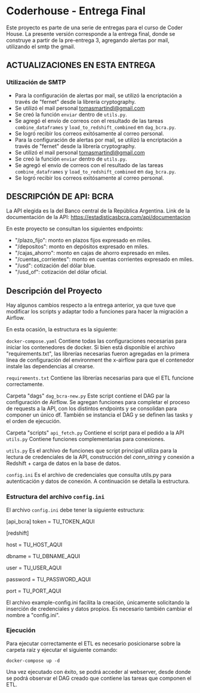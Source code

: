 # Coderhouse - Entrega Final
Este proyecto es parte de una serie de entregas para el curso de Coder House. La presente versión corresponde a la entrega final, donde se construye a partir de la pre-entrega 3, agregando alertas por mail, utilizando el smtp the gmail.

## ACTUALIZACIONES EN ESTA ENTREGA

### Utilización de SMTP

* Para la configuración de alertas por mail, se utilizó la encriptación a través de "fernet" desde la librería cryptography. 
* Se utilizó el mail personal tomasmartindl@gmail.com
* Se creó la función `enviar` dentro de `utils.py`. 
* Se agregó el envío de correos con el resultado de las tareas `combine_dataframes` y `load_to_redshift_combined` en `dag_bcra.py`.
* Se logró recibir los correos exitósamente al correo personal. 
* Para la configuración de alertas por mail, se utilizó la encriptación a través de "fernet" desde la librería cryptography. 
* Se utilizó el mail personal tomasmartindl@gmail.com
* Se creó la función `enviar` dentro de `utils.py`. 
* Se agregó el envío de correos con el resultado de las tareas `combine_dataframes` y `load_to_redshift_combined` en `dag_bcra.py`.
* Se logró recibir los correos exitósamente al correo personal. 

## DESCRIPCIÓN DE API: BCRA
La API elegida es la del Banco central de la República Argentina. 
Link de la documentación de la API: https://estadisticasbcra.com/api/documentacion 

En este proyecto se consultan los siguientes endpoints: 
* "/plazo_fijo": monto en plazos fijos expresado en miles.
* "/depositos": monto en depósitos expresado en miles.
* "/cajas_ahorro": monto en cajas de ahorro expresado en miles.
* "/cuentas_corrientes": monto en cuentas corrientes expresado en miles.
* "/usd": cotización del dólar blue.
* "/usd_of": cotización del dólar oficial.

## Descripción del Proyecto
Hay algunos cambios respecto a la entrega anterior, ya que tuve que modificar los scripts y adaptar todo a funciones para hacer la migración a Airflow.

En esta ocasión, la estructura es la siguiente: 

`docker-compose.yaml`
    Contiene todas las configuraciones necesarias para iniciar los contenedores de docker. Si bien está disponible el archivo "requirements.txt", las librerías necesarias fueron agregadas en la primera línea de configuración del environment the x-airflow para que el contenedor instale las dependencias al crearse.

`requirements.txt`
    Contiene las librerías necesarias para que el ETL funcione correctamente.

Carpeta "dags"
    `dag_bcra-new.py`
        Este script contiene el DAG par la configuración de Airflow. Se agregan funciones para completar el proceso de requests a la API, con los distintos endpoints y se consolidan para componer un único df. También se instancia el DAG y se definen las tasks y el orden de ejecución. 

Carpeta "scripts"
    `api_fetch.py`
        Contiene el script para el pedido a la API
    `utils.py`
        Contiene funciones complementarias para conexiones.

`utils.py` Es el archivo de funciones que script principal utiliza para la lectura de credenciales de la API, construcción del _conn_string_ y conexión a Redshift + carga de datos en la base de datos.

`config.ini` Es el archivo de credenciales que consulta utils.py para autenticación y datos de conexión. A continuación se detalla la estructura. 

### Estructura del archivo `config.ini`
El archivo `config.ini` debe tener la siguiente estructura:

[api_bcra]
token = TU_TOKEN_AQUI


[redshift]

host = TU_HOST_AQUI

dbname = TU_DBNAME_AQUI

user = TU_USER_AQUI

password = TU_PASSWORD_AQUI

port = TU_PORT_AQUI


El archivo example-config.ini facilita la creación, únicamente solicitando la inserción de credenciales y datos propios. Es necesario también cambiar el nombre a "config.ini". 

### Ejecución
Para ejecutar correctamente el ETL es necesario posicionarse sobre la carpeta raíz y ejecutar el siguiente comando:

`docker-compose up -d`

Una vez ejecutado con éxito, se podrá acceder al webserver, desde donde se podrá observar el DAG creado que contiene las tareas que componen el ETL.



